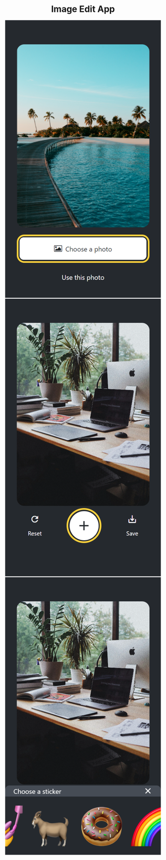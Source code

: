 <h1 align="center">Image Edit App</h1>
<p align="center">
  <img alt="BMI Calculator" src="https://raw.githubusercontent.com/oguzhanuyanik-sr/image-edit-app/main/assets/screenshots/screen1.png" style="display: inline-block; margin-right: 10px;" />
  <img alt="BMI Calculator" src="https://raw.githubusercontent.com/oguzhanuyanik-sr/image-edit-app/main/assets/screenshots/screen2.png" style="display: inline-block; margin-right: 10px;" />
  <img alt="BMI Calculator" src="https://raw.githubusercontent.com/oguzhanuyanik-sr/image-edit-app/main/assets/screenshots/screen3.png" style="display: inline-block;" />
</p>

